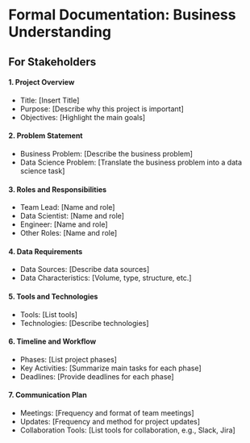 # Formal Documentation: Business Understanding

## For Stakeholders

#### 1. Project Overview
<ul>
    <li>Title: [Insert Title]</li>
    <li>Purpose: [Describe why this project is important]</li>
    <li>Objectives: [Highlight the main goals]</li>
</ul>

#### 2. Problem Statement
<ul>
    <li>Business Problem: [Describe the business problem]</li>
    <li>Data Science Problem: [Translate the business problem into a data science task]</li>
</ul>

#### 3. Roles and Responsibilities
<ul>
    <li>Team Lead: [Name and role]</li>
    <li>Data Scientist: [Name and role]</li>
    <li>Engineer: [Name and role]</li>
    <li>Other Roles: [Name and role]</li>
</ul>

#### 4. Data Requirements
<ul>
    <li>Data Sources: [Describe data sources]</li>
    <li>Data Characteristics: [Volume, type, structure, etc.]</li>
</ul>

#### 5. Tools and Technologies
<ul>
    <li>Tools: [List tools]</li>
    <li>Technologies: [Describe technologies]</li>
</ul>

#### 6. Timeline and Workflow
<ul>
    <li>Phases: [List project phases]</li>
    <li>Key Activities: [Summarize main tasks for each phase]</li>
    <li>Deadlines: [Provide deadlines for each phase]</li>
</ul>

#### 7. Communication Plan
<ul>
    <li>Meetings: [Frequency and format of team meetings]</li>
    <li>Updates: [Frequency and method for project updates]</li>
    <li>Collaboration Tools: [List tools for collaboration, e.g., Slack, Jira]</li>
</ul>
